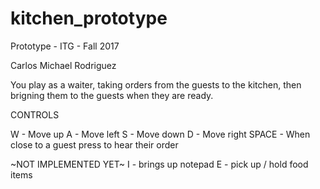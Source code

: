 # kitchen_prototype
Prototype - ITG - Fall 2017

Carlos Michael Rodriguez

You play as a waiter, taking orders from the guests to the kitchen, then brigning them to the guests when they are ready.

CONTROLS

W - Move up
A - Move left
S - Move down
D - Move right
SPACE - When close to a guest press <SPACE> to hear their order

~NOT IMPLEMENTED YET~
I - brings up notepad
E - pick up / hold food items

